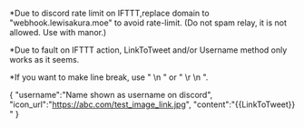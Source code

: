 *Due to discord rate limit on IFTTT,replace domain to "webhook.lewisakura.moe" to avoid rate-limit.
(Do not spam relay, it is not allowed. Use with manor.)

*Due to fault on IFTTT action, LinkToTweet and/or Username method only works as it seems.

*If you want to make line break, use " \n " or " \r \n ".


{
  "username":"Name shown as username on discord",
  "icon_url":"https://abc.com/test_image_link.jpg",
  "content":"{{LinkToTweet}} "
}
